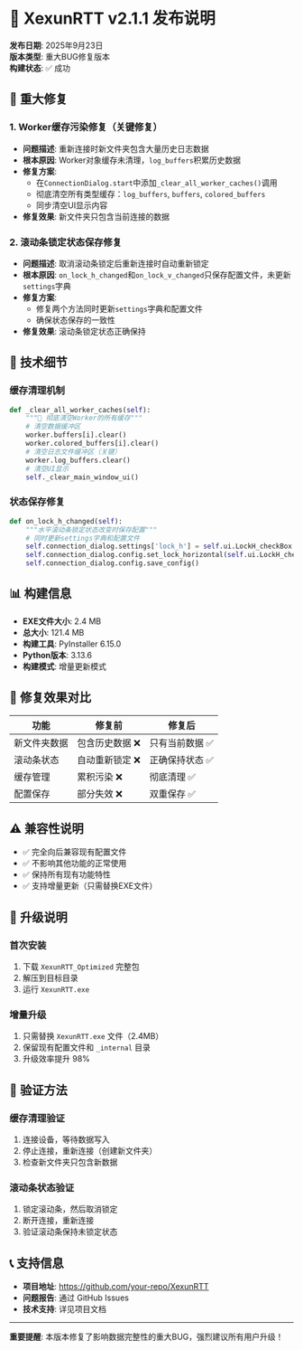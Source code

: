 # 🎉 XexunRTT v2.1.1 发布说明

**发布日期**: 2025年9月23日  
**版本类型**: 重大BUG修复版本  
**构建状态**: ✅ 成功  

## 🚨 重大修复

### 1. **Worker缓存污染修复**（关键修复）
- **问题描述**: 重新连接时新文件夹包含大量历史日志数据
- **根本原因**: Worker对象缓存未清理，`log_buffers`积累历史数据
- **修复方案**: 
  - 在`ConnectionDialog.start`中添加`_clear_all_worker_caches()`调用
  - 彻底清空所有类型缓存：`log_buffers`, `buffers`, `colored_buffers`
  - 同步清空UI显示内容
- **修复效果**: 新文件夹只包含当前连接的数据

### 2. **滚动条锁定状态保存修复**
- **问题描述**: 取消滚动条锁定后重新连接时自动重新锁定
- **根本原因**: `on_lock_h_changed`和`on_lock_v_changed`只保存配置文件，未更新`settings`字典
- **修复方案**:
  - 修复两个方法同时更新`settings`字典和配置文件
  - 确保状态保存的一致性
- **修复效果**: 滚动条锁定状态正确保持

## 🎯 技术细节

### 缓存清理机制
```python
def _clear_all_worker_caches(self):
    """🚨 彻底清空Worker的所有缓存"""
    # 清空数据缓冲区
    worker.buffers[i].clear()
    worker.colored_buffers[i].clear()
    # 清空日志文件缓冲区（关键）
    worker.log_buffers.clear()
    # 清空UI显示
    self._clear_main_window_ui()
```

### 状态保存修复
```python
def on_lock_h_changed(self):
    """水平滚动条锁定状态改变时保存配置"""
    # 同时更新settings字典和配置文件
    self.connection_dialog.settings['lock_h'] = self.ui.LockH_checkBox.isChecked()
    self.connection_dialog.config.set_lock_horizontal(self.ui.LockH_checkBox.isChecked())
    self.connection_dialog.config.save_config()
```

## 📊 构建信息

- **EXE文件大小**: 2.4 MB
- **总大小**: 121.4 MB
- **构建工具**: PyInstaller 6.15.0
- **Python版本**: 3.13.6
- **构建模式**: 增量更新模式

## 🎯 修复效果对比

| 功能 | 修复前 | 修复后 |
|------|--------|--------|
| 新文件夹数据 | 包含历史数据 ❌ | 只有当前数据 ✅ |
| 滚动条状态 | 自动重新锁定 ❌ | 正确保持状态 ✅ |
| 缓存管理 | 累积污染 ❌ | 彻底清理 ✅ |
| 配置保存 | 部分失效 ❌ | 双重保存 ✅ |

## ⚠️ 兼容性说明

- ✅ 完全向后兼容现有配置文件
- ✅ 不影响其他功能的正常使用
- ✅ 保持所有现有功能特性
- ✅ 支持增量更新（只需替换EXE文件）

## 🚀 升级说明

### 首次安装
1. 下载 `XexunRTT_Optimized` 完整包
2. 解压到目标目录
3. 运行 `XexunRTT.exe`

### 增量升级
1. 只需替换 `XexunRTT.exe` 文件（2.4MB）
2. 保留现有配置文件和 `_internal` 目录
3. 升级效率提升 98%

## 📝 验证方法

### 缓存清理验证
1. 连接设备，等待数据写入
2. 停止连接，重新连接（创建新文件夹）
3. 检查新文件夹只包含新数据

### 滚动条状态验证
1. 锁定滚动条，然后取消锁定
2. 断开连接，重新连接
3. 验证滚动条保持未锁定状态

## 📞 支持信息

- **项目地址**: https://github.com/your-repo/XexunRTT
- **问题报告**: 通过 GitHub Issues
- **技术支持**: 详见项目文档

---

**重要提醒**: 本版本修复了影响数据完整性的重大BUG，强烈建议所有用户升级！
